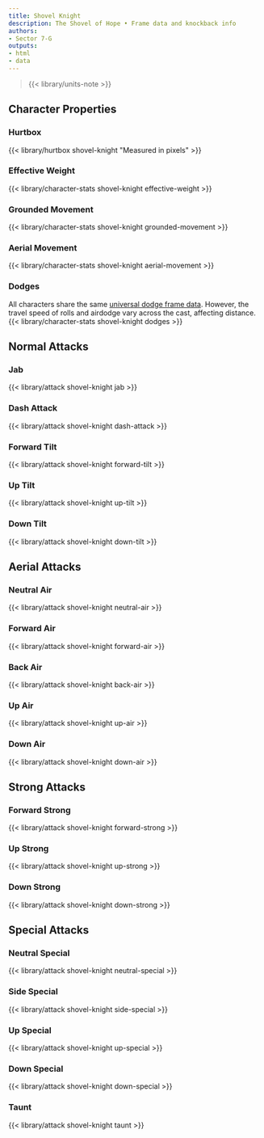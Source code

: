 ```yaml
---
title: Shovel Knight
description: The Shovel of Hope • Frame data and knockback info
authors:
- Sector 7-G
outputs:
- html
- data
---
```


> {{< library/units-note >}}

## Character Properties
### Hurtbox
{{< library/hurtbox shovel-knight "Measured in pixels" >}}
### Effective Weight
{{< library/character-stats shovel-knight effective-weight >}}
### Grounded Movement
{{< library/character-stats shovel-knight grounded-movement >}}
### Aerial Movement
{{< library/character-stats shovel-knight aerial-movement >}}
### Dodges
All characters share the same [universal dodge frame data](/library/glossary#dodges). However, the travel speed of rolls and airdodge vary across the cast, affecting distance.
{{< library/character-stats shovel-knight dodges >}}

## Normal Attacks
### Jab
{{< library/attack shovel-knight jab >}}
### Dash Attack
{{< library/attack shovel-knight dash-attack >}}
### Forward Tilt
{{< library/attack shovel-knight forward-tilt >}}
### Up Tilt
{{< library/attack shovel-knight up-tilt >}}
### Down Tilt
{{< library/attack shovel-knight down-tilt >}}

## Aerial Attacks
### Neutral Air
{{< library/attack shovel-knight neutral-air >}}
### Forward Air
{{< library/attack shovel-knight forward-air >}}
### Back Air
{{< library/attack shovel-knight back-air >}}
### Up Air
{{< library/attack shovel-knight up-air >}}
### Down Air
{{< library/attack shovel-knight down-air >}}

## Strong Attacks
### Forward Strong
{{< library/attack shovel-knight forward-strong >}}
### Up Strong
{{< library/attack shovel-knight up-strong >}}
### Down Strong
{{< library/attack shovel-knight down-strong >}}

## Special Attacks
### Neutral Special
{{< library/attack shovel-knight neutral-special >}}
### Side Special
{{< library/attack shovel-knight side-special >}}
### Up Special
{{< library/attack shovel-knight up-special >}}
### Down Special
{{< library/attack shovel-knight down-special >}}

### Taunt
{{< library/attack shovel-knight taunt >}}
